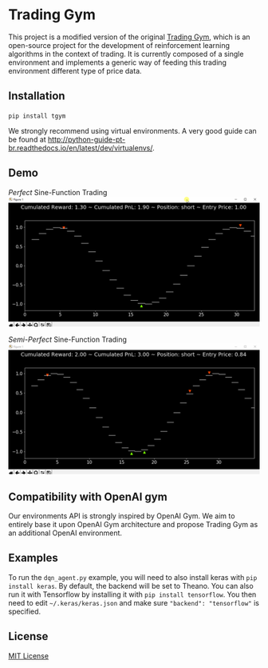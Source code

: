# Trading Gym

This project is a modified version of the original [Trading Gym](https://github.com/thedimlebowski/Trading-Gym), which is an open-source project for the development of reinforcement learning algorithms in the context of trading.
It is currently composed of a single environment and implements a generic way of feeding this trading environment different type of price data.

## Installation

`pip install tgym`

We strongly recommend using virtual environments. A very good guide can be found at http://python-guide-pt-br.readthedocs.io/en/latest/dev/virtualenvs/.


## Demo
*Perfect* Sine-Function Trading
![](https://raw.githubusercontent.com/workofart/RL-trading/master/Perfect.gif)

*Semi-Perfect* Sine-Function Trading
![](https://raw.githubusercontent.com/workofart/RL-trading/master/SemiPerfect.gif)


## Compatibility with OpenAI gym

Our environments API is strongly inspired by OpenAI Gym. We aim to entirely base it upon OpenAI Gym architecture and propose Trading Gym as an additional OpenAI environment.

## Examples

To run the `dqn_agent.py` example, you will need to also install keras with `pip install keras`. By default, the backend will be set to Theano. You can also run it with Tensorflow by installing it with `pip install tensorflow`. You then need to edit `~/.keras/keras.json` and make sure `"backend": "tensorflow"` is specified.

## License

[MIT License](https://github.com/workofart/RL-trading/blob/master/LICENSE)